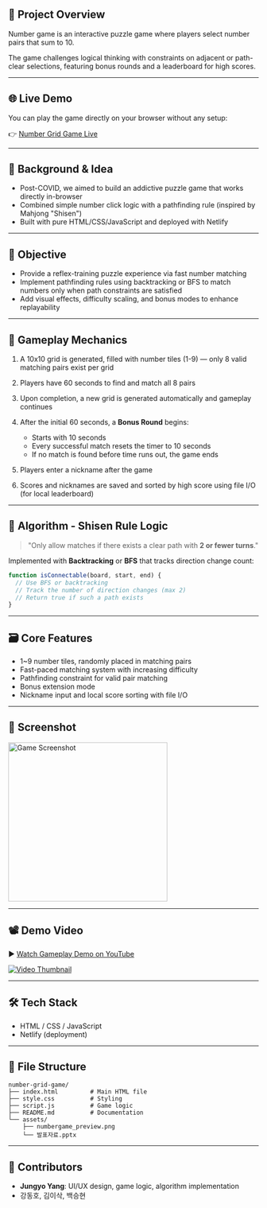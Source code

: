 ## 📖 Project Overview

Number game is an interactive puzzle game where players select number pairs that sum to 10.

The game challenges logical thinking with constraints on adjacent or path-clear selections, featuring bonus rounds and a leaderboard for high scores.

---

## 🌐 Live Demo

You can play the game directly on your browser without any setup:

👉 [Number Grid Game Live](https://numbergamepuzzle.netlify.app)

---

## 🧠 Background & Idea

* Post-COVID, we aimed to build an addictive puzzle game that works directly in-browser
* Combined simple number click logic with a pathfinding rule (inspired by Mahjong "Shisen")
* Built with pure HTML/CSS/JavaScript and deployed with Netlify

---

## 🎯 Objective

* Provide a reflex-training puzzle experience via fast number matching
* Implement pathfinding rules using backtracking or BFS to match numbers only when path constraints are satisfied
* Add visual effects, difficulty scaling, and bonus modes to enhance replayability

---

## 🔎 Gameplay Mechanics

1. A 10x10 grid is generated, filled with number tiles (1-9) — only 8 valid matching pairs exist per grid
2. Players have 60 seconds to find and match all 8 pairs
3. Upon completion, a new grid is generated automatically and gameplay continues
4. After the initial 60 seconds, a **Bonus Round** begins:

   * Starts with 10 seconds
   * Every successful match resets the timer to 10 seconds
   * If no match is found before time runs out, the game ends
5. Players enter a nickname after the game
6. Scores and nicknames are saved and sorted by high score using file I/O (for local leaderboard)

---

## 🧰 Algorithm - Shisen Rule Logic

> "Only allow matches if there exists a clear path with **2 or fewer turns**."

Implemented with **Backtracking** or **BFS** that tracks direction change count:

```js
function isConnectable(board, start, end) {
  // Use BFS or backtracking
  // Track the number of direction changes (max 2)
  // Return true if such a path exists
}
```

---

## 🗃️ Core Features

* 1\~9 number tiles, randomly placed in matching pairs
* Fast-paced matching system with increasing difficulty
* Pathfinding constraint for valid pair matching
* Bonus extension mode
* Nickname input and local score sorting with file I/O

---

## 📸 Screenshot

<img src="./assets/numbergame_preview.png" alt="Game Screenshot" width="320" />

---

## 📽️ Demo Video

▶ [Watch Gameplay Demo on YouTube](https://www.youtube.com/watch?v=xLaaH59Pnn4)

[![Video Thumbnail](https://img.youtube.com/vi/xLaaH59Pnn4/hqdefault.jpg)](https://www.youtube.com/watch?v=xLaaH59Pnn4)

---

## 🛠️ Tech Stack

* HTML / CSS / JavaScript
* Netlify (deployment)

---

## 📄 File Structure

```
number-grid-game/
├── index.html         # Main HTML file
├── style.css          # Styling
├── script.js          # Game logic
├── README.md          # Documentation
└── assets/
    ├── numbergame_preview.png
    └── 발표자료.pptx
```

---

## 👥 Contributors

* **Jungyo Yang**: UI/UX design, game logic, algorithm implementation
* 강동호, 김이삭, 백승현
